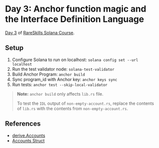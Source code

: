 # Day 3: Anchor function magic and the Interface Definition Language

[Day 3](https://www.rareskills.io/post/anchor-idl) of [RareSkills Solana Course](https://www.rareskills.io/solana-tutorial).

## Setup

1. Configure Solana to run on localhost: `solana config set --url localhost`
2. Run the test validator node: `solana-test-validator`
3. Build Anchor Program: `anchor build`
4. Sync program_id with Anchor key: `anchor keys sync`
5. Run tests: `anchor test --skip-local-validator`

> **Note:** `anchor build` only affects `lib.rs` file.
>
> To test the `IDL` output of `non-empty-account.rs`, replace the contents of `lib.rs` with the contents from `non-empty-account.rs`.

## References

- [derive.Accounts](https://docs.rs/anchor-lang/latest/anchor_lang/derive.Accounts.html)
- [Accounts Struct](https://www.anchor-lang.com/docs/the-accounts-struct)
